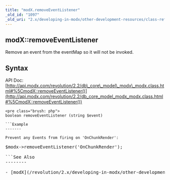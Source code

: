 ```yaml
---
title: "modX.removeEventListener"
_old_id: "1097"
_old_uri: "2.x/developing-in-modx/other-development-resources/class-reference/modx/modx.removeeventlistener"
---
```


modX::removeEventListener
-------------------------

Remove an event from the eventMap so it will not be invoked.

Syntax
------

API Doc: [http://api.modx.com/revolution/2.2/db\_core\_model\_modx\_modx.class.html#%5CmodX::removeEventListener()](http://api.modx.com/revolution/2.2/db_core_model_modx_modx.class.html#%5CmodX::removeEventListener())

```
<pre class="brush: php">
boolean removeEventListener (string $event)

```Example
-------

Prevent any Events from firing on 'OnChunkRender':

```
<pre class="brush: php">
$modx->removeEventListener('OnChunkRender');

```See Also
--------

- [modX](/revolution/2.x/developing-in-modx/other-development-resources/class-reference/modx "modX")